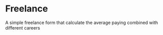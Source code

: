 # Freelance

A simple freelance form that calculate the average paying combined with different careers
